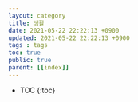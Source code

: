 ```yaml
---
layout: category
title: 생활
date: 2021-05-22 22:22:13 +0900
updated: 2021-05-22 22:22:13 +0900
tags : tags
toc: true
public: true
parent: [[index]]
---
```

* TOC
{:toc}